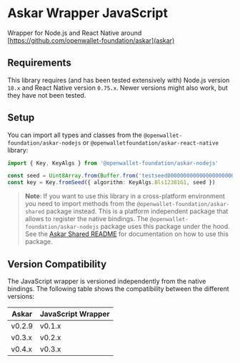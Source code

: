 # Askar Wrapper JavaScript

Wrapper for Node.js and React Native around [https://github.com/openwallet-foundation/askar](askar)

## Requirements

This library requires (and has been tested extensively with) Node.js version `18.x` and React Native version `0.75.x`. Newer versions might also work, but they have not been tested.

## Setup

You can import all types and classes from the `@openwallet-foundation/askar-nodejs` or `@openwalletfoundation/askar-react-native` library:

```typescript
import { Key, KeyAlgs } from '@openwallet-foundation/askar-nodejs'

const seed = Uint8Array.from(Buffer.from('testseed000000000000000000000001'))
const key = Key.fromSeed({ algorithm: KeyAlgs.Bls12381G1, seed })
```

> **Note**: If you want to use this library in a cross-platform environment you need to import methods from the `@openwallet-foundation/askar-shared` package instead. This is a platform independent package that allows to register the native bindings. The `@openwallet-foundation/askar-nodejs` package uses this package under the hood. See the [Askar Shared README](https://github.com/openwallet-foundation/askar-wrapper-javascript/tree/main/packages/askar-shared/README.md) for documentation on how to use this package.

## Version Compatibility

The JavaScript wrapper is versioned independently from the native bindings. The following table shows the compatibility between the different versions:

| Askar       | JavaScript Wrapper |
| ----------- | ------------------ |
| v0.2.9      | v0.1.x             |
| v0.3.x      | v0.2.x             |
| v0.4.x      | v0.3.x             |
